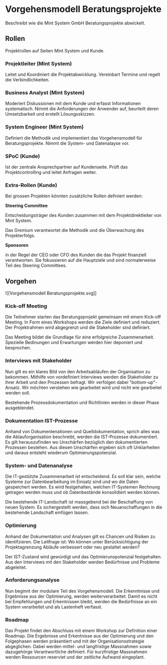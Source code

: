 # Vorgehensmodell Beratungsprojekte

Beschreibt wie die Mint System GmbH Beratungsprojekte abwickelt.

## Rollen

Projektrollen auf Seiten Mint System und Kunde.

### Projektleiter (Mint System)

Leitet und Koordiniert die Projektabwicklung. Vereinbart Termine und regelt die Verbindlichkeiten.

### Business Analyst (Mint System)

Moderiert Diskussionen mit dem Kunde und erfasst Informationen systematisch. Nimmt die Anforderungen der Anwender auf, beurteilt deren Umsetzbarkeit und erstellt Lösungsskizzen.

### System Engineer (Mint System)

Definiert die Methodik und implementiert das Vorgehensmodell für Beratungsprojekte. Nimmt die System- und Datenalayse vor.

### SPoC (Kunde)

Ist der zentrale Ansprechpartner auf Kundenseite. Prüft das Projektcontrolling und leitet Anfragen weiter.

### Extra-Rollen (Kunde)

Bei grossen Projekten könnten zusätzliche Rollen definiert werden:

**Steering Committee**

Entscheidungsträger des Kunden zusammen mit dem Projektdirektleiter von Mint System.

Das Gremium verantwortet die Methodik und die Überwachung des Projekterfolgs.

**Sponsoren**

in der Regel der CEO oder CFO des Kunden die das Projekt finanziell verantworten. Sie fokussieren auf die Hauptziele und sind normalerweise Teil des Steering Committees.

## Vorgehen

![[Vorgehensmodell Beratungsprojekte.svg]]

### Kick-off Meeting

Die Teilnehmer starten das Beratungsprojekt gemeinsam mit einem Kick-off Meeting. In Form eines Workshops werden die Ziele definiert und reduziert. Der Projektrahmen wird abgegrenzt und die Stakeholder sind definiert. 

Das Meeting bildet die Grundlage für eine erfolgreiche Zusammenarbeit. Spezielle Bedinungen und Erwartungen werden hier deponiert und besprochen.

### Interviews mit Stakeholder

Nun gilt es ein klares Bild von den Arbeitsabläufen der Organisation zu bekommen. Mithilfe von vordefiniert Interviews werden die Stakeholder zu ihrer Arbeit und den Prozessen befragt. Wir verfolgen dabei "bottom-up"-Ansatz. Wir möchten verstehen wie gearbeitet wird und nicht wie gearbeitet werden soll. 

Bestehende Prozessdokumentation und Richtlinien werden in dieser Phase ausgeblendet.

### Dokumentation IST-Prozesse

Anhand von Dokumentenationen und Quelldokumentation, sprich alles was die Ablauforganisation beschreibt, werden die IST-Prozesse dokumentiert. Es gilt herauszufinden wo Unschärfen bezüglich den dokumentierten Prozessen bestehen. Aus diesen Unschärfen ergeben sich oft Unklarheiten und daraus entsteht wiederum Optimierungspotenzial.

### System- und Datenanalyse

Die IT-gestützte Zusammenarbeit ist entscheidend. Es soll klar sein, welche Systeme zur Datenbearbeitung im Einsatz sind und wo die Daten gespeichert werden. Es wird festgehalten, welchen IT-Systemen Rechnung getragen werden muss und ob Datenbestände konsolidiert werden können.

Die bestehende IT-Landschaft ist massgebend bei der Beschaffung von neuen System. Es sichergestellt werden, dass sich Neuanschaffungen in die bestehende Landschaft einfügen lassen.

### Optimierung

Anhand der Dokumentation und Analysen gilt es Chancen und Risiken zu identifzieren. Die Leitfrage ist: Wo können unter Berücksichtigung der Projektagrenzung Abläufe verbessert oder neu gestaltet werden?

Der IST-Zustand wird gewürdigt und das Optimierunspotenzial festgehalten. Aus den Interviews mit den Stakeholder werden Bedürfnisse und Probleme abgeleitet.

### Anforderungsanalyse

Nun beginnt der modulare Teil des Vorgehensmodell. Die Erkenntnisse und Ergebnisse aus der Optimierung, werden weiterverarbeitet. Damit es nicht bei Empfehlungen und Erkentnissen bleibt, werden die Bedürfnisse an ein System verarbeitet und als Lastenheft verfasst.

### Roadmap

Das Projekt findet den Abschluss mit einem Workshop zur Definition einer Roadmap. Die Ergebnisse und Erkentnisse aus der Optimierung und den Folgephasen werden präsentiert und mit der Organisationsstrategie abgeglichen. Dabei werden mittel- und langfristige Massnahmen sowie dazugehörge Verantwortliche definiert. Für kurzfristige Massnahmen werden Ressourcen reserviet und der zeitliche Aufwand eingeplant.